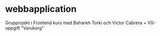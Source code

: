 # webbapplication
Grupprojekt i Frontend kurs med Bahareh Torki och Victor Cabrera + VG-uppgift "Varukorg"
